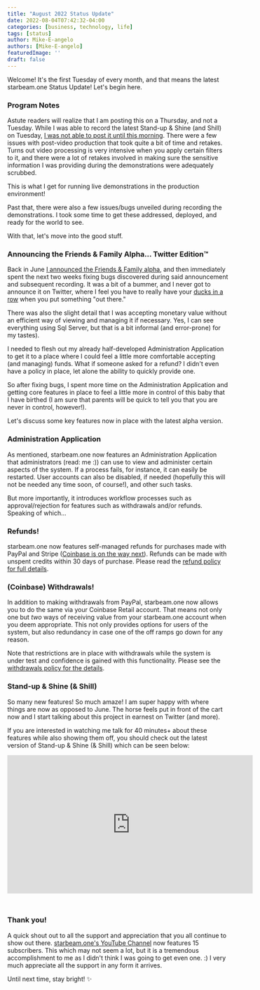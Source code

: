 ```yaml
---
title: "August 2022 Status Update"
date: 2022-08-04T07:42:32-04:00
categories: [business, technology, life]
tags: [status]
author: Mike-E-angelo
authors: [Mike-E-angelo]
featuredImage: ''
draft: false
---
```


Welcome!  It's the first Tuesday of every month, and that means the latest starbeam.one Status Update!  Let's begin here.

### Program Notes

Astute readers will realize that I am posting this on a Thursday, and not a Tuesday.  While I was able to record the latest Stand-up & Shine (and Shill) on Tuesday, [I was not able to post it until this morning](https://youtu.be/aJ0wyH5B2Nk).  There were a few issues with post-video production that took quite a bit of time and retakes.  Turns out video processing is very intensive when you apply certain filters to it, and there were a lot of retakes involved in making sure the sensitive information I was providing during the demonstrations were adequately scrubbed.

This is what I get for running live demonstrations in the production environment!

Past that, there were also a few issues/bugs unveiled during recording the demonstrations.  I took some time to get these addressed, deployed, and ready for the world to see.

With that, let's move into the good stuff.

### Announcing the Friends & Family  Alpha... Twitter Edition™

Back in June [I announced the Friends & Family alpha](https://blog.starbeam.one/2022/06/june-2022-status-update/), and then immediately spent the next two weeks fixing bugs discovered during said announcement and subsequent recording.  It was a bit of a bummer, and I never got to announce it on Twitter, where I feel you have to really have your [ducks in a row](https://www.btb.termiumplus.gc.ca/tpv2guides/guides/wrtps/index-eng.html?lang=eng&lettr=indx_catlog_i&page=9vF-dOfBT0jI.html#:~:text=To%20get%20your%20ducks%20in,the%20origin%20of%20this%20expression.) when you put something "out there."

There was also the slight detail that I was accepting monetary value without an efficient way of viewing and managing it if necessary.  Yes, I can see everything using Sql Server, but that is a bit informal (and error-prone) for my tastes).  

I needed to flesh out my already half-developed Administration Application to get it to a place where I could feel a little more comfortable accepting (and managing) funds.  What if someone asked for a refund?  I didn't even have a policy in place, let alone the ability to quickly provide one.

So after fixing bugs, I spent more time on the Administration Application and getting core features in place to feel a little more in control of this baby that I have birthed (I am sure that parents will be quick to tell you that you are never in control, however!).

Let's discuss some key features now in place with the latest alpha version.

### Administration Application

As mentioned, starbeam.one now features an Administration Application that administrators (read: me :)) can use to view and administer certain aspects of the system.  If a process fails, for instance, it can easily be restarted.  User accounts can also be disabled, if needed (hopefully this will not be needed any time soon, of course!), and other such tasks.

But more importantly, it introduces workflow processes such as approval/rejection for features such as withdrawals and/or refunds.  Speaking of which...

### Refunds!

starbeam.one now features self-managed refunds for purchases made with PayPal and Stripe ([Coinbase is on the way next](https://forums.coinbasecloud.dev/t/refunds-for-coinbase-commerce-beta/1014)).  Refunds can be made with unspent credits within 30 days of purchase.  Please read the [refund policy for full details](https://alpha.starbeam.one/policies/refunds).

### (Coinbase) Withdrawals!

In addition to making withdrawals from PayPal, starbeam.one now allows you to do the same via your Coinbase Retail account.  That means not only one but *two* ways of receiving value from your starbeam.one account when you deem appropriate.  This not only provides options for users of the system, but also redundancy in case one of the off ramps go down for any reason.

Note that restrictions are in place with withdrawals while the system is under test and confidence is gained with this functionality.  Please see the [withdrawals policy for the details](https://alpha.starbeam.one/policies/withdrawals).

### Stand-up & Shine (& Shill)

So many new features!  So much amaze!  I am super happy with where things are now as opposed to June.  The horse feels put in front of the cart now and I start talking about this project in earnest on Twitter (and more).

If you are interested in watching me talk for 40 minutes+ about these features while also showing them off, you should check out the latest version of Stand-up & Shine (& Shill) which can be seen below:

<iframe width="560" height="315" src="https://www.youtube.com/embed/aJ0wyH5B2Nk" title="YouTube video player" frameborder="0" allow="accelerometer; autoplay; clipboard-write; encrypted-media; gyroscope; picture-in-picture" allowfullscreen style="margin-bottom: 2em"></iframe>

### Thank you!

A quick shout out to all the support and appreciation that you all continue to show out there.  [starbeam.one's YouTube Channel](https://www.youtube.com/channel/UCe06CeIw3-YUqiXLQZMbiSA/) now features 15 subscribers. This which may not seem a lot, but it is a tremendous accomplishment to me as I didn't think I was going to get even one. :)  I very much appreciate all the support in any form it arrives.

Until next time, stay bright! ✨
